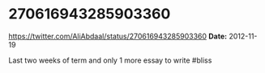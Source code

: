 # 270616943285903360
https://twitter.com/AliAbdaal/status/270616943285903360
**Date:** 2012-11-19

Last two weeks of term and only 1 more essay to write #bliss
